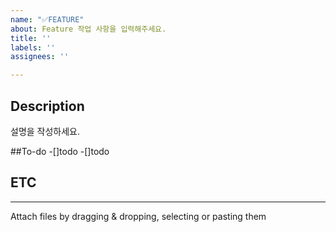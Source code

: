 ```yaml
---
name: "✅FEATURE"
about: Feature 작업 사항을 입력해주세요.
title: ''
labels: ''
assignees: ''

---
```


## Description
설명을 작성하세요.


##To-do
-[]todo
-[]todo

## ETC
---------------------------------------------------------------------------------------------------
Attach files by dragging & dropping, selecting or pasting them
